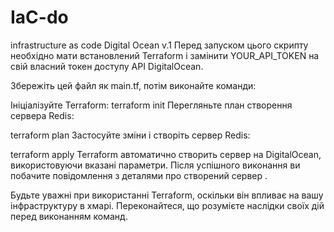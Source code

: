 # IaC-do
infrastructure as code Digital Ocean v.1
Перед запуском цього скрипту необхідно мати встановлений Terraform і замінити YOUR_API_TOKEN на свій власний токен доступу API DigitalOcean.

Збережіть цей файл як main.tf, потім виконайте команди:

Ініціалізуйте Terraform:
terraform init
Перегляньте план створення сервера Redis:

terraform plan
Застосуйте зміни і створіть сервер Redis:

terraform apply
Terraform автоматично створить сервер на DigitalOcean, використовуючи вказані параметри. Після успішного виконання ви побачите повідомлення з деталями про створений сервер .

Будьте уважні при використанні Terraform, оскільки він впливає на вашу інфраструктуру в хмарі. Переконайтеся, що розумієте наслідки своїх дій перед виконанням команд.




